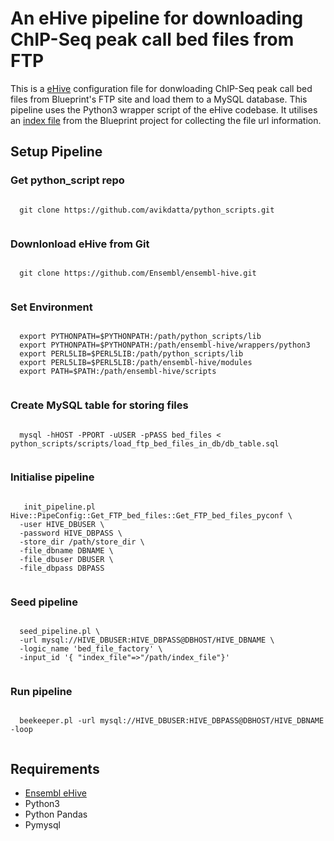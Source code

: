 # An eHive pipeline for downloading ChIP-Seq peak call bed files from FTP
This is a [eHive](https://github.com/Ensembl/ensembl-hive) configuration file for donwloading ChIP-Seq peak call bed files from Blueprint's FTP site and load them to a MySQL database. This pipeline uses the Python3 wrapper script of the eHive codebase. It utilises an [index file](http://ftp.ebi.ac.uk/pub/databases/blueprint/releases/current_release/homo_sapiens/20160816.data.index) from the Blueprint project for collecting the file url information.

## Setup Pipeline
### Get python_script repo
  <pre><code>
  git clone https://github.com/avikdatta/python_scripts.git
  </pre></code>

### Downlonload eHive from Git
  <pre><code>
  git clone https://github.com/Ensembl/ensembl-hive.git
  </pre></code>

### Set Environment
  <pre><code>
  export PYTHONPATH=$PYTHONPATH:/path/python_scripts/lib
  export PYTHONPATH=$PYTHONPATH:/path/ensembl-hive/wrappers/python3
  export PERL5LIB=$PERL5LIB:/path/python_scripts/lib
  export PERL5LIB=$PERL5LIB:/path/ensembl-hive/modules
  export PATH=$PATH:/path/ensembl-hive/scripts
  </pre></code>

### Create MySQL table for storing files
  <pre><code>
  mysql -hHOST -PPORT -uUSER -pPASS bed_files < python_scripts/scripts/load_ftp_bed_files_in_db/db_table.sql 
  </pre></code>

### Initialise pipeline
  <pre><code>
   init_pipeline.pl Hive::PipeConfig::Get_FTP_bed_files::Get_FTP_bed_files_pyconf \
  -user HIVE_DBUSER \
  -password HIVE_DBPASS \
  -store_dir /path/store_dir \
  -file_dbname DBNAME \
  -file_dbuser DBUSER \
  -file_dbpass DBPASS
  </pre></code>

### Seed pipeline
  <pre><code>
  seed_pipeline.pl \
  -url mysql://HIVE_DBUSER:HIVE_DBPASS@DBHOST/HIVE_DBNAME \
  -logic_name 'bed_file_factory' \
  -input_id '{ "index_file"=>"/path/index_file"}'
  </pre></code>

### Run pipeline
  <pre><code>
  beekeeper.pl -url mysql://HIVE_DBUSER:HIVE_DBPASS@DBHOST/HIVE_DBNAME -loop 
  </pre></code>

## Requirements

* [Ensembl eHive](https://github.com/Ensembl/ensembl-hive)
* Python3
* Python Pandas
* Pymysql

